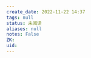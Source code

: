 ```yaml
---
create_date: 2022-11-22 14:37
tags: null
status: 未阅读 
aliases: null
notes: False
ZK: 
uid: 
---
```



